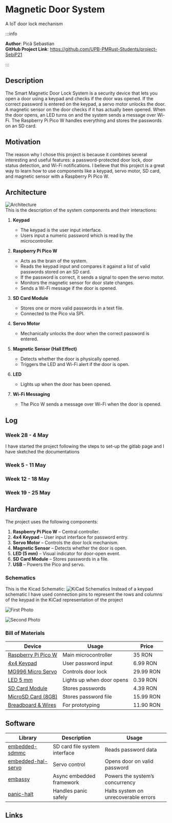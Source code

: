 # Magnetic Door System
A IoT door lock mechanism

:::info 

**Author**: Pică Sebastian \
**GitHub Project Link**: https://github.com/UPB-PMRust-Students/project-SebiP21

:::

## Description

The Smart Magnetic Door Lock System is a security device that lets you open a door using a keypad and checks if the door was opened. If the correct password is entered on the keypad, a servo motor unlocks the door. A magnetic sensor on the door checks if it has actually been opened. When the door opens, an LED turns on and the system sends a message over Wi-Fi. The Raspberry Pi Pico W handles everything and stores the passwords on an SD card.

## Motivation

The reason why I chose this project is because it combines several interesting and useful features: a password-protected door lock, door status detection, and Wi-Fi notifications. I believe that this project is a great way to learn how to use components like a keypad, servo motor, SD card, and magnetic sensor with a Raspberry Pi Pico W. 

## Architecture 

![Architecture](Architecture.webp)  
This is the description of the system components and their interactions:

1) **Keypad**  
   - The keypad is the user input interface.  
   - Users input a numeric password which is read by the microcontroller.  

2) **Raspberry Pi Pico W**  
   - Acts as the brain of the system.  
   - Reads the keypad input and compares it against a list of valid passwords stored on an SD card.  
   - If the password is correct, it sends a signal to open the servo motor.  
   - Monitors the magnetic sensor for door state changes.  
   - Sends a Wi-Fi message if the door is opened.  

3) **SD Card Module**  
   - Stores one or more valid passwords in a text file.  
   - Connected to the Pico via SPI.  

4) **Servo Motor**  
   - Mechanically unlocks the door when the correct password is entered.  

5) **Magnetic Sensor (Hall Effect)**  
   - Detects whether the door is physically opened.  
   - Triggers the LED and Wi-Fi alert if the door is open.  

6) **LED**  
   - Lights up when the door has been opened.  

7) **Wi-Fi Messaging**  
   - The Pico W sends a message over Wi-Fi when the door is opened.  
   
## Log

<!-- write your progress here every week -->

### Week 28 - 4 May
I have started the project following the steps to set-up the gitlab page and I have sketched the documentations
### Week 5 - 11 May

### Week 12 - 18 May

### Week 19 - 25 May

## Hardware

The project uses the following components:

1) **Raspberry Pi Pico W** – Central controller.  
2) **4x4 Keypad** – User input interface for password entry.  
3) **Servo Motor** – Controls the door lock mechanism.  
4) **Magnetic Sensor** – Detects whether the door is open.  
5) **LED (5 mm)** – Visual indicator for door-open event.  
6) **SD Card Module** – Stores passwords in a file.  
7) **USB** – Powers the Pico and servo.

### Schematics

This is the Kicad Schematic:
![KiCad Schematics](Schematic.webp)
Instead of a keypad schematic I have used connection pins to represent the rows and columns of the keypad in the KiCad representation of the project

![First Photo](Project1.webp)

![Second Photo](Project2.webp)

### Bill of Materials

<!-- Fill out this table with all the hardware components that you might need.

The format is 
```
| [Device](link://to/device) | This is used ... | [price](link://to/store) |

```

-->

| Device | Usage | Price |
|--------|--------|-------|
| [Raspberry Pi Pico W](https://www.raspberrypi.com/documentation/microcontrollers/raspberry-pi-pico.html) | Main microcontroller | 35 RON |
| [4x4 Keypad](https://www.optimusdigital.ro/en/touch-sensors/470-4x4-matrix-keyboard-with-female-pin-connector.html?search_query=4x4&results=23) | User password input | 6.99 RON |
| [MG996 Micro Servo](https://www.optimusdigital.ro/en/servomotors/1520-mg996-digital-metal-servomotor-90.html?search_query=servo&results=246) | Controls door lock | 29.99 RON |
| [LED 5 mm](https://www.optimusdigital.ro/ro/optoelectronice-led-uri/37-led-galben.html) | Lights up when door opens | 0.39 RON |
| [SD Card Module](https://www.optimusdigital.ro/en/memories/1516-microsd-card-slot-module.html?search_query=microsd&results=91) | Stores passwords | 4.39 RON |
| [MicroSD Card (8GB)](https://www.emag.ro/card-de-memorie-maxell-micro-sdhc-4gb-class-10-ml-sdmicro-4gb-class10/pd/DVYNWQBBM/?X-Search-Id=2da410e7dca62a83da61&X-Product-Id=45134535&X-Search-Page=1&X-Search-Position=0&X-Section=search&X-MB=0&X-Search-Action=view) | Stores password file | 15.99 RON |
| [Breadboard & Wires](https://www.optimusdigital.ro/en/breadboards/13244-breadboard-175-x-67-x-9-mm.html?search_query=breadboard&results=362) | For prototyping | 11.90 RON |


## Software

| Library | Description | Usage |
|---------|-------------|-------|
| [embedded-sdmmc](https://docs.rs/embedded-sdmmc/latest/embedded_sdmmc/) | SD card file system interface | Reads password data |
| [embedded-hal-servo](https://crates.io/crates/servo-pca9685) | Servo control | Opens door on valid password |
| [embassy](https://embassy.dev/) | Async embedded framework | Powers the system’s concurrency |
| [panic-halt](https://github.com/korken89/panic-halt) | Handles panic safely | Halts system on unrecoverable errors |

## Links

<!-- Add a few links that inspired you and that you think you will use for your project -->

<!-- 1. [link](https://example.com)
2. [link](https://example3.com)
... -->

